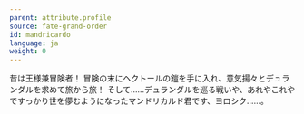 ```yaml
---
parent: attribute.profile
source: fate-grand-order
id: mandricardo
language: ja
weight: 0
---
```


昔は王様兼冒険者！
冒険の末にヘクトールの鎧を手に入れ、意気揚々とデュランダルを求めて旅から旅！
そして……デュランダルを巡る戦いや、あれやこれやですっかり世を儚むようになったマンドリカルド君です、ヨロシク……。
